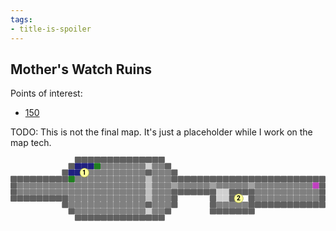 ```yaml
---
tags:
- title-is-spoiler
---
```


## Mother's Watch Ruins

Points of interest:

* [150](150-the-blinking-light.md)

TODO: This is not the final map.
It's just a placeholder while I work on the map tech.

<!-- +template map story/iaso/510-mothers-watch-ruins svg -->

<!-- map data e3bae0be0a14cb83ae82498569be9a916cdfb6de7d1f9036fa51b65a7dc2c62e
Map
  Title: Mother's Watch Ruins, Level I
  Theme: Old Ones Indoor Delve
  Scale: 5ft per point
                                                   Environment:
          +------------+                           . office floor
         /:::w.......^..\                          D office door
        |::1.........+...|                         + office wall
+-------+w...........]...+-----+-----+----------+  - office wall
|....................]...D.....D.....D.........c|  / office wall
|....................]...+-----+^^+--+..........|  \ office wall
+-------+............]...|     |^^|22|..........|  | office wall
        |............+...|     |.....+----------+  ] railing
         \...........^../      +-----+             ^ stairs
          +------------+                           c crate
                                                   : rocks
                                                   w puddle
Points of Interest:
1. Entrance  (tile: office floor)
2. Stairs to Level II  (tile: stairs; link: Mother's Watch Ruins, Level II)
-->

<svg viewBox="0 0 49 10" xmlns="http://www.w3.org/2000/svg" xmlns:xlink="http://www.w3.org/1999/xlink">
	<style>
		.poi {
			font-family: Roboto, "Open Sans", "Helvetica Neue", Helvetica, Arial, sans-serif;
			font-weight: bold;
		}
	</style>
	<defs>
		<rect fill="#808080ff" height="1" id="Old-Ones-Indoor-Delve-office-floor" rx="0.1" ry="0.1" stroke="none" title="office floor" width="1"><title>office floor</title></rect>
		<rect fill="#a0a0a0ff" height="1" id="Old-Ones-Indoor-Delve-office-door" rx="0.1" ry="0.1" stroke="none" title="office door" width="1"><title>office door</title></rect>
		<rect fill="#606060ff" height="1" id="Old-Ones-Indoor-Delve-office-wall" rx="0.1" ry="0.1" stroke="none" title="office wall" width="1"><title>office wall</title></rect>
		<rect fill="#c0c0c0ff" height="1" id="Old-Ones-Indoor-Delve-railing" rx="0.1" ry="0.1" stroke="none" title="railing" width="1"><title>railing</title></rect>
		<rect fill="#d0d0d0ff" height="1" id="Old-Ones-Indoor-Delve-stairs" rx="0.1" ry="0.1" stroke="none" title="stairs" width="1"><title>stairs</title></rect>
		<rect fill="#c040c0ff" height="1" id="Old-Ones-Indoor-Delve-crate" rx="0.1" ry="0.1" stroke="none" title="crate" width="1"><title>crate</title></rect>
		<rect fill="#202080ff" height="1" id="Old-Ones-Indoor-Delve-rocks" rx="0.1" ry="0.1" stroke="none" title="rocks" width="1"><title>rocks</title></rect>
		<rect fill="#208020ff" height="1" id="Old-Ones-Indoor-Delve-puddle" rx="0.1" ry="0.1" stroke="none" title="puddle" width="1"><title>puddle</title></rect>
		<rect fill="transparent" height="1" id="Old-Ones-Indoor-Delve---background" width="1"></rect>
		<circle fill="#ffff99" id="Old-Ones-Indoor-Delve---poi" r="0.7" stroke="#999933" stroke-width="0.07"></circle>
	</defs>
	<g title="Tiles">
		<use data-symbol="+" x="10" xlink:href="#Old-Ones-Indoor-Delve-office-wall" y="0"></use>
		<use data-symbol="-" x="11" xlink:href="#Old-Ones-Indoor-Delve-office-wall" y="0"></use>
		<use data-symbol="-" x="12" xlink:href="#Old-Ones-Indoor-Delve-office-wall" y="0"></use>
		<use data-symbol="-" x="13" xlink:href="#Old-Ones-Indoor-Delve-office-wall" y="0"></use>
		<use data-symbol="-" x="14" xlink:href="#Old-Ones-Indoor-Delve-office-wall" y="0"></use>
		<use data-symbol="-" x="15" xlink:href="#Old-Ones-Indoor-Delve-office-wall" y="0"></use>
		<use data-symbol="-" x="16" xlink:href="#Old-Ones-Indoor-Delve-office-wall" y="0"></use>
		<use data-symbol="-" x="17" xlink:href="#Old-Ones-Indoor-Delve-office-wall" y="0"></use>
		<use data-symbol="-" x="18" xlink:href="#Old-Ones-Indoor-Delve-office-wall" y="0"></use>
		<use data-symbol="-" x="19" xlink:href="#Old-Ones-Indoor-Delve-office-wall" y="0"></use>
		<use data-symbol="-" x="20" xlink:href="#Old-Ones-Indoor-Delve-office-wall" y="0"></use>
		<use data-symbol="-" x="21" xlink:href="#Old-Ones-Indoor-Delve-office-wall" y="0"></use>
		<use data-symbol="-" x="22" xlink:href="#Old-Ones-Indoor-Delve-office-wall" y="0"></use>
		<use data-symbol="+" x="23" xlink:href="#Old-Ones-Indoor-Delve-office-wall" y="0"></use>
		<use data-symbol="/" x="9" xlink:href="#Old-Ones-Indoor-Delve-office-wall" y="1"></use>
		<use data-symbol=":" x="10" xlink:href="#Old-Ones-Indoor-Delve-rocks" y="1"></use>
		<use data-symbol=":" x="11" xlink:href="#Old-Ones-Indoor-Delve-rocks" y="1"></use>
		<use data-symbol=":" x="12" xlink:href="#Old-Ones-Indoor-Delve-rocks" y="1"></use>
		<use data-symbol="w" x="13" xlink:href="#Old-Ones-Indoor-Delve-puddle" y="1"></use>
		<use data-symbol="." x="14" xlink:href="#Old-Ones-Indoor-Delve-office-floor" y="1"></use>
		<use data-symbol="." x="15" xlink:href="#Old-Ones-Indoor-Delve-office-floor" y="1"></use>
		<use data-symbol="." x="16" xlink:href="#Old-Ones-Indoor-Delve-office-floor" y="1"></use>
		<use data-symbol="." x="17" xlink:href="#Old-Ones-Indoor-Delve-office-floor" y="1"></use>
		<use data-symbol="." x="18" xlink:href="#Old-Ones-Indoor-Delve-office-floor" y="1"></use>
		<use data-symbol="." x="19" xlink:href="#Old-Ones-Indoor-Delve-office-floor" y="1"></use>
		<use data-symbol="." x="20" xlink:href="#Old-Ones-Indoor-Delve-office-floor" y="1"></use>
		<use data-symbol="^" x="21" xlink:href="#Old-Ones-Indoor-Delve-stairs" y="1"></use>
		<use data-symbol="." x="22" xlink:href="#Old-Ones-Indoor-Delve-office-floor" y="1"></use>
		<use data-symbol="." x="23" xlink:href="#Old-Ones-Indoor-Delve-office-floor" y="1"></use>
		<use data-symbol="\" x="24" xlink:href="#Old-Ones-Indoor-Delve-office-wall" y="1"></use>
		<use data-symbol="|" x="8" xlink:href="#Old-Ones-Indoor-Delve-office-wall" y="2"></use>
		<use data-symbol=":" x="9" xlink:href="#Old-Ones-Indoor-Delve-rocks" y="2"></use>
		<use data-symbol=":" x="10" xlink:href="#Old-Ones-Indoor-Delve-rocks" y="2"></use>
		<use data-symbol="." x="12" xlink:href="#Old-Ones-Indoor-Delve-office-floor" y="2"></use>
		<use data-symbol="." x="13" xlink:href="#Old-Ones-Indoor-Delve-office-floor" y="2"></use>
		<use data-symbol="." x="14" xlink:href="#Old-Ones-Indoor-Delve-office-floor" y="2"></use>
		<use data-symbol="." x="15" xlink:href="#Old-Ones-Indoor-Delve-office-floor" y="2"></use>
		<use data-symbol="." x="16" xlink:href="#Old-Ones-Indoor-Delve-office-floor" y="2"></use>
		<use data-symbol="." x="17" xlink:href="#Old-Ones-Indoor-Delve-office-floor" y="2"></use>
		<use data-symbol="." x="18" xlink:href="#Old-Ones-Indoor-Delve-office-floor" y="2"></use>
		<use data-symbol="." x="19" xlink:href="#Old-Ones-Indoor-Delve-office-floor" y="2"></use>
		<use data-symbol="." x="20" xlink:href="#Old-Ones-Indoor-Delve-office-floor" y="2"></use>
		<use data-symbol="+" x="21" xlink:href="#Old-Ones-Indoor-Delve-office-wall" y="2"></use>
		<use data-symbol="." x="22" xlink:href="#Old-Ones-Indoor-Delve-office-floor" y="2"></use>
		<use data-symbol="." x="23" xlink:href="#Old-Ones-Indoor-Delve-office-floor" y="2"></use>
		<use data-symbol="." x="24" xlink:href="#Old-Ones-Indoor-Delve-office-floor" y="2"></use>
		<use data-symbol="|" x="25" xlink:href="#Old-Ones-Indoor-Delve-office-wall" y="2"></use>
		<use data-symbol="+" x="0" xlink:href="#Old-Ones-Indoor-Delve-office-wall" y="3"></use>
		<use data-symbol="-" x="1" xlink:href="#Old-Ones-Indoor-Delve-office-wall" y="3"></use>
		<use data-symbol="-" x="2" xlink:href="#Old-Ones-Indoor-Delve-office-wall" y="3"></use>
		<use data-symbol="-" x="3" xlink:href="#Old-Ones-Indoor-Delve-office-wall" y="3"></use>
		<use data-symbol="-" x="4" xlink:href="#Old-Ones-Indoor-Delve-office-wall" y="3"></use>
		<use data-symbol="-" x="5" xlink:href="#Old-Ones-Indoor-Delve-office-wall" y="3"></use>
		<use data-symbol="-" x="6" xlink:href="#Old-Ones-Indoor-Delve-office-wall" y="3"></use>
		<use data-symbol="-" x="7" xlink:href="#Old-Ones-Indoor-Delve-office-wall" y="3"></use>
		<use data-symbol="+" x="8" xlink:href="#Old-Ones-Indoor-Delve-office-wall" y="3"></use>
		<use data-symbol="w" x="9" xlink:href="#Old-Ones-Indoor-Delve-puddle" y="3"></use>
		<use data-symbol="." x="10" xlink:href="#Old-Ones-Indoor-Delve-office-floor" y="3"></use>
		<use data-symbol="." x="11" xlink:href="#Old-Ones-Indoor-Delve-office-floor" y="3"></use>
		<use data-symbol="." x="12" xlink:href="#Old-Ones-Indoor-Delve-office-floor" y="3"></use>
		<use data-symbol="." x="13" xlink:href="#Old-Ones-Indoor-Delve-office-floor" y="3"></use>
		<use data-symbol="." x="14" xlink:href="#Old-Ones-Indoor-Delve-office-floor" y="3"></use>
		<use data-symbol="." x="15" xlink:href="#Old-Ones-Indoor-Delve-office-floor" y="3"></use>
		<use data-symbol="." x="16" xlink:href="#Old-Ones-Indoor-Delve-office-floor" y="3"></use>
		<use data-symbol="." x="17" xlink:href="#Old-Ones-Indoor-Delve-office-floor" y="3"></use>
		<use data-symbol="." x="18" xlink:href="#Old-Ones-Indoor-Delve-office-floor" y="3"></use>
		<use data-symbol="." x="19" xlink:href="#Old-Ones-Indoor-Delve-office-floor" y="3"></use>
		<use data-symbol="." x="20" xlink:href="#Old-Ones-Indoor-Delve-office-floor" y="3"></use>
		<use data-symbol="]" x="21" xlink:href="#Old-Ones-Indoor-Delve-railing" y="3"></use>
		<use data-symbol="." x="22" xlink:href="#Old-Ones-Indoor-Delve-office-floor" y="3"></use>
		<use data-symbol="." x="23" xlink:href="#Old-Ones-Indoor-Delve-office-floor" y="3"></use>
		<use data-symbol="." x="24" xlink:href="#Old-Ones-Indoor-Delve-office-floor" y="3"></use>
		<use data-symbol="+" x="25" xlink:href="#Old-Ones-Indoor-Delve-office-wall" y="3"></use>
		<use data-symbol="-" x="26" xlink:href="#Old-Ones-Indoor-Delve-office-wall" y="3"></use>
		<use data-symbol="-" x="27" xlink:href="#Old-Ones-Indoor-Delve-office-wall" y="3"></use>
		<use data-symbol="-" x="28" xlink:href="#Old-Ones-Indoor-Delve-office-wall" y="3"></use>
		<use data-symbol="-" x="29" xlink:href="#Old-Ones-Indoor-Delve-office-wall" y="3"></use>
		<use data-symbol="-" x="30" xlink:href="#Old-Ones-Indoor-Delve-office-wall" y="3"></use>
		<use data-symbol="+" x="31" xlink:href="#Old-Ones-Indoor-Delve-office-wall" y="3"></use>
		<use data-symbol="-" x="32" xlink:href="#Old-Ones-Indoor-Delve-office-wall" y="3"></use>
		<use data-symbol="-" x="33" xlink:href="#Old-Ones-Indoor-Delve-office-wall" y="3"></use>
		<use data-symbol="-" x="34" xlink:href="#Old-Ones-Indoor-Delve-office-wall" y="3"></use>
		<use data-symbol="-" x="35" xlink:href="#Old-Ones-Indoor-Delve-office-wall" y="3"></use>
		<use data-symbol="-" x="36" xlink:href="#Old-Ones-Indoor-Delve-office-wall" y="3"></use>
		<use data-symbol="+" x="37" xlink:href="#Old-Ones-Indoor-Delve-office-wall" y="3"></use>
		<use data-symbol="-" x="38" xlink:href="#Old-Ones-Indoor-Delve-office-wall" y="3"></use>
		<use data-symbol="-" x="39" xlink:href="#Old-Ones-Indoor-Delve-office-wall" y="3"></use>
		<use data-symbol="-" x="40" xlink:href="#Old-Ones-Indoor-Delve-office-wall" y="3"></use>
		<use data-symbol="-" x="41" xlink:href="#Old-Ones-Indoor-Delve-office-wall" y="3"></use>
		<use data-symbol="-" x="42" xlink:href="#Old-Ones-Indoor-Delve-office-wall" y="3"></use>
		<use data-symbol="-" x="43" xlink:href="#Old-Ones-Indoor-Delve-office-wall" y="3"></use>
		<use data-symbol="-" x="44" xlink:href="#Old-Ones-Indoor-Delve-office-wall" y="3"></use>
		<use data-symbol="-" x="45" xlink:href="#Old-Ones-Indoor-Delve-office-wall" y="3"></use>
		<use data-symbol="-" x="46" xlink:href="#Old-Ones-Indoor-Delve-office-wall" y="3"></use>
		<use data-symbol="-" x="47" xlink:href="#Old-Ones-Indoor-Delve-office-wall" y="3"></use>
		<use data-symbol="+" x="48" xlink:href="#Old-Ones-Indoor-Delve-office-wall" y="3"></use>
		<use data-symbol="|" x="0" xlink:href="#Old-Ones-Indoor-Delve-office-wall" y="4"></use>
		<use data-symbol="." x="1" xlink:href="#Old-Ones-Indoor-Delve-office-floor" y="4"></use>
		<use data-symbol="." x="2" xlink:href="#Old-Ones-Indoor-Delve-office-floor" y="4"></use>
		<use data-symbol="." x="3" xlink:href="#Old-Ones-Indoor-Delve-office-floor" y="4"></use>
		<use data-symbol="." x="4" xlink:href="#Old-Ones-Indoor-Delve-office-floor" y="4"></use>
		<use data-symbol="." x="5" xlink:href="#Old-Ones-Indoor-Delve-office-floor" y="4"></use>
		<use data-symbol="." x="6" xlink:href="#Old-Ones-Indoor-Delve-office-floor" y="4"></use>
		<use data-symbol="." x="7" xlink:href="#Old-Ones-Indoor-Delve-office-floor" y="4"></use>
		<use data-symbol="." x="8" xlink:href="#Old-Ones-Indoor-Delve-office-floor" y="4"></use>
		<use data-symbol="." x="9" xlink:href="#Old-Ones-Indoor-Delve-office-floor" y="4"></use>
		<use data-symbol="." x="10" xlink:href="#Old-Ones-Indoor-Delve-office-floor" y="4"></use>
		<use data-symbol="." x="11" xlink:href="#Old-Ones-Indoor-Delve-office-floor" y="4"></use>
		<use data-symbol="." x="12" xlink:href="#Old-Ones-Indoor-Delve-office-floor" y="4"></use>
		<use data-symbol="." x="13" xlink:href="#Old-Ones-Indoor-Delve-office-floor" y="4"></use>
		<use data-symbol="." x="14" xlink:href="#Old-Ones-Indoor-Delve-office-floor" y="4"></use>
		<use data-symbol="." x="15" xlink:href="#Old-Ones-Indoor-Delve-office-floor" y="4"></use>
		<use data-symbol="." x="16" xlink:href="#Old-Ones-Indoor-Delve-office-floor" y="4"></use>
		<use data-symbol="." x="17" xlink:href="#Old-Ones-Indoor-Delve-office-floor" y="4"></use>
		<use data-symbol="." x="18" xlink:href="#Old-Ones-Indoor-Delve-office-floor" y="4"></use>
		<use data-symbol="." x="19" xlink:href="#Old-Ones-Indoor-Delve-office-floor" y="4"></use>
		<use data-symbol="." x="20" xlink:href="#Old-Ones-Indoor-Delve-office-floor" y="4"></use>
		<use data-symbol="]" x="21" xlink:href="#Old-Ones-Indoor-Delve-railing" y="4"></use>
		<use data-symbol="." x="22" xlink:href="#Old-Ones-Indoor-Delve-office-floor" y="4"></use>
		<use data-symbol="." x="23" xlink:href="#Old-Ones-Indoor-Delve-office-floor" y="4"></use>
		<use data-symbol="." x="24" xlink:href="#Old-Ones-Indoor-Delve-office-floor" y="4"></use>
		<use data-symbol="D" x="25" xlink:href="#Old-Ones-Indoor-Delve-office-door" y="4"></use>
		<use data-symbol="." x="26" xlink:href="#Old-Ones-Indoor-Delve-office-floor" y="4"></use>
		<use data-symbol="." x="27" xlink:href="#Old-Ones-Indoor-Delve-office-floor" y="4"></use>
		<use data-symbol="." x="28" xlink:href="#Old-Ones-Indoor-Delve-office-floor" y="4"></use>
		<use data-symbol="." x="29" xlink:href="#Old-Ones-Indoor-Delve-office-floor" y="4"></use>
		<use data-symbol="." x="30" xlink:href="#Old-Ones-Indoor-Delve-office-floor" y="4"></use>
		<use data-symbol="D" x="31" xlink:href="#Old-Ones-Indoor-Delve-office-door" y="4"></use>
		<use data-symbol="." x="32" xlink:href="#Old-Ones-Indoor-Delve-office-floor" y="4"></use>
		<use data-symbol="." x="33" xlink:href="#Old-Ones-Indoor-Delve-office-floor" y="4"></use>
		<use data-symbol="." x="34" xlink:href="#Old-Ones-Indoor-Delve-office-floor" y="4"></use>
		<use data-symbol="." x="35" xlink:href="#Old-Ones-Indoor-Delve-office-floor" y="4"></use>
		<use data-symbol="." x="36" xlink:href="#Old-Ones-Indoor-Delve-office-floor" y="4"></use>
		<use data-symbol="D" x="37" xlink:href="#Old-Ones-Indoor-Delve-office-door" y="4"></use>
		<use data-symbol="." x="38" xlink:href="#Old-Ones-Indoor-Delve-office-floor" y="4"></use>
		<use data-symbol="." x="39" xlink:href="#Old-Ones-Indoor-Delve-office-floor" y="4"></use>
		<use data-symbol="." x="40" xlink:href="#Old-Ones-Indoor-Delve-office-floor" y="4"></use>
		<use data-symbol="." x="41" xlink:href="#Old-Ones-Indoor-Delve-office-floor" y="4"></use>
		<use data-symbol="." x="42" xlink:href="#Old-Ones-Indoor-Delve-office-floor" y="4"></use>
		<use data-symbol="." x="43" xlink:href="#Old-Ones-Indoor-Delve-office-floor" y="4"></use>
		<use data-symbol="." x="44" xlink:href="#Old-Ones-Indoor-Delve-office-floor" y="4"></use>
		<use data-symbol="." x="45" xlink:href="#Old-Ones-Indoor-Delve-office-floor" y="4"></use>
		<use data-symbol="." x="46" xlink:href="#Old-Ones-Indoor-Delve-office-floor" y="4"></use>
		<use data-symbol="c" x="47" xlink:href="#Old-Ones-Indoor-Delve-crate" y="4"></use>
		<use data-symbol="|" x="48" xlink:href="#Old-Ones-Indoor-Delve-office-wall" y="4"></use>
		<use data-symbol="|" x="0" xlink:href="#Old-Ones-Indoor-Delve-office-wall" y="5"></use>
		<use data-symbol="." x="1" xlink:href="#Old-Ones-Indoor-Delve-office-floor" y="5"></use>
		<use data-symbol="." x="2" xlink:href="#Old-Ones-Indoor-Delve-office-floor" y="5"></use>
		<use data-symbol="." x="3" xlink:href="#Old-Ones-Indoor-Delve-office-floor" y="5"></use>
		<use data-symbol="." x="4" xlink:href="#Old-Ones-Indoor-Delve-office-floor" y="5"></use>
		<use data-symbol="." x="5" xlink:href="#Old-Ones-Indoor-Delve-office-floor" y="5"></use>
		<use data-symbol="." x="6" xlink:href="#Old-Ones-Indoor-Delve-office-floor" y="5"></use>
		<use data-symbol="." x="7" xlink:href="#Old-Ones-Indoor-Delve-office-floor" y="5"></use>
		<use data-symbol="." x="8" xlink:href="#Old-Ones-Indoor-Delve-office-floor" y="5"></use>
		<use data-symbol="." x="9" xlink:href="#Old-Ones-Indoor-Delve-office-floor" y="5"></use>
		<use data-symbol="." x="10" xlink:href="#Old-Ones-Indoor-Delve-office-floor" y="5"></use>
		<use data-symbol="." x="11" xlink:href="#Old-Ones-Indoor-Delve-office-floor" y="5"></use>
		<use data-symbol="." x="12" xlink:href="#Old-Ones-Indoor-Delve-office-floor" y="5"></use>
		<use data-symbol="." x="13" xlink:href="#Old-Ones-Indoor-Delve-office-floor" y="5"></use>
		<use data-symbol="." x="14" xlink:href="#Old-Ones-Indoor-Delve-office-floor" y="5"></use>
		<use data-symbol="." x="15" xlink:href="#Old-Ones-Indoor-Delve-office-floor" y="5"></use>
		<use data-symbol="." x="16" xlink:href="#Old-Ones-Indoor-Delve-office-floor" y="5"></use>
		<use data-symbol="." x="17" xlink:href="#Old-Ones-Indoor-Delve-office-floor" y="5"></use>
		<use data-symbol="." x="18" xlink:href="#Old-Ones-Indoor-Delve-office-floor" y="5"></use>
		<use data-symbol="." x="19" xlink:href="#Old-Ones-Indoor-Delve-office-floor" y="5"></use>
		<use data-symbol="." x="20" xlink:href="#Old-Ones-Indoor-Delve-office-floor" y="5"></use>
		<use data-symbol="]" x="21" xlink:href="#Old-Ones-Indoor-Delve-railing" y="5"></use>
		<use data-symbol="." x="22" xlink:href="#Old-Ones-Indoor-Delve-office-floor" y="5"></use>
		<use data-symbol="." x="23" xlink:href="#Old-Ones-Indoor-Delve-office-floor" y="5"></use>
		<use data-symbol="." x="24" xlink:href="#Old-Ones-Indoor-Delve-office-floor" y="5"></use>
		<use data-symbol="+" x="25" xlink:href="#Old-Ones-Indoor-Delve-office-wall" y="5"></use>
		<use data-symbol="-" x="26" xlink:href="#Old-Ones-Indoor-Delve-office-wall" y="5"></use>
		<use data-symbol="-" x="27" xlink:href="#Old-Ones-Indoor-Delve-office-wall" y="5"></use>
		<use data-symbol="-" x="28" xlink:href="#Old-Ones-Indoor-Delve-office-wall" y="5"></use>
		<use data-symbol="-" x="29" xlink:href="#Old-Ones-Indoor-Delve-office-wall" y="5"></use>
		<use data-symbol="-" x="30" xlink:href="#Old-Ones-Indoor-Delve-office-wall" y="5"></use>
		<use data-symbol="+" x="31" xlink:href="#Old-Ones-Indoor-Delve-office-wall" y="5"></use>
		<use data-symbol="^" x="32" xlink:href="#Old-Ones-Indoor-Delve-stairs" y="5"></use>
		<use data-symbol="^" x="33" xlink:href="#Old-Ones-Indoor-Delve-stairs" y="5"></use>
		<use data-symbol="+" x="34" xlink:href="#Old-Ones-Indoor-Delve-office-wall" y="5"></use>
		<use data-symbol="-" x="35" xlink:href="#Old-Ones-Indoor-Delve-office-wall" y="5"></use>
		<use data-symbol="-" x="36" xlink:href="#Old-Ones-Indoor-Delve-office-wall" y="5"></use>
		<use data-symbol="+" x="37" xlink:href="#Old-Ones-Indoor-Delve-office-wall" y="5"></use>
		<use data-symbol="." x="38" xlink:href="#Old-Ones-Indoor-Delve-office-floor" y="5"></use>
		<use data-symbol="." x="39" xlink:href="#Old-Ones-Indoor-Delve-office-floor" y="5"></use>
		<use data-symbol="." x="40" xlink:href="#Old-Ones-Indoor-Delve-office-floor" y="5"></use>
		<use data-symbol="." x="41" xlink:href="#Old-Ones-Indoor-Delve-office-floor" y="5"></use>
		<use data-symbol="." x="42" xlink:href="#Old-Ones-Indoor-Delve-office-floor" y="5"></use>
		<use data-symbol="." x="43" xlink:href="#Old-Ones-Indoor-Delve-office-floor" y="5"></use>
		<use data-symbol="." x="44" xlink:href="#Old-Ones-Indoor-Delve-office-floor" y="5"></use>
		<use data-symbol="." x="45" xlink:href="#Old-Ones-Indoor-Delve-office-floor" y="5"></use>
		<use data-symbol="." x="46" xlink:href="#Old-Ones-Indoor-Delve-office-floor" y="5"></use>
		<use data-symbol="." x="47" xlink:href="#Old-Ones-Indoor-Delve-office-floor" y="5"></use>
		<use data-symbol="|" x="48" xlink:href="#Old-Ones-Indoor-Delve-office-wall" y="5"></use>
		<use data-symbol="+" x="0" xlink:href="#Old-Ones-Indoor-Delve-office-wall" y="6"></use>
		<use data-symbol="-" x="1" xlink:href="#Old-Ones-Indoor-Delve-office-wall" y="6"></use>
		<use data-symbol="-" x="2" xlink:href="#Old-Ones-Indoor-Delve-office-wall" y="6"></use>
		<use data-symbol="-" x="3" xlink:href="#Old-Ones-Indoor-Delve-office-wall" y="6"></use>
		<use data-symbol="-" x="4" xlink:href="#Old-Ones-Indoor-Delve-office-wall" y="6"></use>
		<use data-symbol="-" x="5" xlink:href="#Old-Ones-Indoor-Delve-office-wall" y="6"></use>
		<use data-symbol="-" x="6" xlink:href="#Old-Ones-Indoor-Delve-office-wall" y="6"></use>
		<use data-symbol="-" x="7" xlink:href="#Old-Ones-Indoor-Delve-office-wall" y="6"></use>
		<use data-symbol="+" x="8" xlink:href="#Old-Ones-Indoor-Delve-office-wall" y="6"></use>
		<use data-symbol="." x="9" xlink:href="#Old-Ones-Indoor-Delve-office-floor" y="6"></use>
		<use data-symbol="." x="10" xlink:href="#Old-Ones-Indoor-Delve-office-floor" y="6"></use>
		<use data-symbol="." x="11" xlink:href="#Old-Ones-Indoor-Delve-office-floor" y="6"></use>
		<use data-symbol="." x="12" xlink:href="#Old-Ones-Indoor-Delve-office-floor" y="6"></use>
		<use data-symbol="." x="13" xlink:href="#Old-Ones-Indoor-Delve-office-floor" y="6"></use>
		<use data-symbol="." x="14" xlink:href="#Old-Ones-Indoor-Delve-office-floor" y="6"></use>
		<use data-symbol="." x="15" xlink:href="#Old-Ones-Indoor-Delve-office-floor" y="6"></use>
		<use data-symbol="." x="16" xlink:href="#Old-Ones-Indoor-Delve-office-floor" y="6"></use>
		<use data-symbol="." x="17" xlink:href="#Old-Ones-Indoor-Delve-office-floor" y="6"></use>
		<use data-symbol="." x="18" xlink:href="#Old-Ones-Indoor-Delve-office-floor" y="6"></use>
		<use data-symbol="." x="19" xlink:href="#Old-Ones-Indoor-Delve-office-floor" y="6"></use>
		<use data-symbol="." x="20" xlink:href="#Old-Ones-Indoor-Delve-office-floor" y="6"></use>
		<use data-symbol="]" x="21" xlink:href="#Old-Ones-Indoor-Delve-railing" y="6"></use>
		<use data-symbol="." x="22" xlink:href="#Old-Ones-Indoor-Delve-office-floor" y="6"></use>
		<use data-symbol="." x="23" xlink:href="#Old-Ones-Indoor-Delve-office-floor" y="6"></use>
		<use data-symbol="." x="24" xlink:href="#Old-Ones-Indoor-Delve-office-floor" y="6"></use>
		<use data-symbol="|" x="25" xlink:href="#Old-Ones-Indoor-Delve-office-wall" y="6"></use>
		<use data-symbol="|" x="31" xlink:href="#Old-Ones-Indoor-Delve-office-wall" y="6"></use>
		<use data-symbol="^" x="32" xlink:href="#Old-Ones-Indoor-Delve-stairs" y="6"></use>
		<use data-symbol="^" x="33" xlink:href="#Old-Ones-Indoor-Delve-stairs" y="6"></use>
		<use data-symbol="|" x="34" xlink:href="#Old-Ones-Indoor-Delve-office-wall" y="6"></use>
		<use data-symbol="|" x="37" xlink:href="#Old-Ones-Indoor-Delve-office-wall" y="6"></use>
		<use data-symbol="." x="38" xlink:href="#Old-Ones-Indoor-Delve-office-floor" y="6"></use>
		<use data-symbol="." x="39" xlink:href="#Old-Ones-Indoor-Delve-office-floor" y="6"></use>
		<use data-symbol="." x="40" xlink:href="#Old-Ones-Indoor-Delve-office-floor" y="6"></use>
		<use data-symbol="." x="41" xlink:href="#Old-Ones-Indoor-Delve-office-floor" y="6"></use>
		<use data-symbol="." x="42" xlink:href="#Old-Ones-Indoor-Delve-office-floor" y="6"></use>
		<use data-symbol="." x="43" xlink:href="#Old-Ones-Indoor-Delve-office-floor" y="6"></use>
		<use data-symbol="." x="44" xlink:href="#Old-Ones-Indoor-Delve-office-floor" y="6"></use>
		<use data-symbol="." x="45" xlink:href="#Old-Ones-Indoor-Delve-office-floor" y="6"></use>
		<use data-symbol="." x="46" xlink:href="#Old-Ones-Indoor-Delve-office-floor" y="6"></use>
		<use data-symbol="." x="47" xlink:href="#Old-Ones-Indoor-Delve-office-floor" y="6"></use>
		<use data-symbol="|" x="48" xlink:href="#Old-Ones-Indoor-Delve-office-wall" y="6"></use>
		<use data-symbol="|" x="8" xlink:href="#Old-Ones-Indoor-Delve-office-wall" y="7"></use>
		<use data-symbol="." x="9" xlink:href="#Old-Ones-Indoor-Delve-office-floor" y="7"></use>
		<use data-symbol="." x="10" xlink:href="#Old-Ones-Indoor-Delve-office-floor" y="7"></use>
		<use data-symbol="." x="11" xlink:href="#Old-Ones-Indoor-Delve-office-floor" y="7"></use>
		<use data-symbol="." x="12" xlink:href="#Old-Ones-Indoor-Delve-office-floor" y="7"></use>
		<use data-symbol="." x="13" xlink:href="#Old-Ones-Indoor-Delve-office-floor" y="7"></use>
		<use data-symbol="." x="14" xlink:href="#Old-Ones-Indoor-Delve-office-floor" y="7"></use>
		<use data-symbol="." x="15" xlink:href="#Old-Ones-Indoor-Delve-office-floor" y="7"></use>
		<use data-symbol="." x="16" xlink:href="#Old-Ones-Indoor-Delve-office-floor" y="7"></use>
		<use data-symbol="." x="17" xlink:href="#Old-Ones-Indoor-Delve-office-floor" y="7"></use>
		<use data-symbol="." x="18" xlink:href="#Old-Ones-Indoor-Delve-office-floor" y="7"></use>
		<use data-symbol="." x="19" xlink:href="#Old-Ones-Indoor-Delve-office-floor" y="7"></use>
		<use data-symbol="." x="20" xlink:href="#Old-Ones-Indoor-Delve-office-floor" y="7"></use>
		<use data-symbol="+" x="21" xlink:href="#Old-Ones-Indoor-Delve-office-wall" y="7"></use>
		<use data-symbol="." x="22" xlink:href="#Old-Ones-Indoor-Delve-office-floor" y="7"></use>
		<use data-symbol="." x="23" xlink:href="#Old-Ones-Indoor-Delve-office-floor" y="7"></use>
		<use data-symbol="." x="24" xlink:href="#Old-Ones-Indoor-Delve-office-floor" y="7"></use>
		<use data-symbol="|" x="25" xlink:href="#Old-Ones-Indoor-Delve-office-wall" y="7"></use>
		<use data-symbol="|" x="31" xlink:href="#Old-Ones-Indoor-Delve-office-wall" y="7"></use>
		<use data-symbol="." x="32" xlink:href="#Old-Ones-Indoor-Delve-office-floor" y="7"></use>
		<use data-symbol="." x="33" xlink:href="#Old-Ones-Indoor-Delve-office-floor" y="7"></use>
		<use data-symbol="." x="34" xlink:href="#Old-Ones-Indoor-Delve-office-floor" y="7"></use>
		<use data-symbol="." x="35" xlink:href="#Old-Ones-Indoor-Delve-office-floor" y="7"></use>
		<use data-symbol="." x="36" xlink:href="#Old-Ones-Indoor-Delve-office-floor" y="7"></use>
		<use data-symbol="+" x="37" xlink:href="#Old-Ones-Indoor-Delve-office-wall" y="7"></use>
		<use data-symbol="-" x="38" xlink:href="#Old-Ones-Indoor-Delve-office-wall" y="7"></use>
		<use data-symbol="-" x="39" xlink:href="#Old-Ones-Indoor-Delve-office-wall" y="7"></use>
		<use data-symbol="-" x="40" xlink:href="#Old-Ones-Indoor-Delve-office-wall" y="7"></use>
		<use data-symbol="-" x="41" xlink:href="#Old-Ones-Indoor-Delve-office-wall" y="7"></use>
		<use data-symbol="-" x="42" xlink:href="#Old-Ones-Indoor-Delve-office-wall" y="7"></use>
		<use data-symbol="-" x="43" xlink:href="#Old-Ones-Indoor-Delve-office-wall" y="7"></use>
		<use data-symbol="-" x="44" xlink:href="#Old-Ones-Indoor-Delve-office-wall" y="7"></use>
		<use data-symbol="-" x="45" xlink:href="#Old-Ones-Indoor-Delve-office-wall" y="7"></use>
		<use data-symbol="-" x="46" xlink:href="#Old-Ones-Indoor-Delve-office-wall" y="7"></use>
		<use data-symbol="-" x="47" xlink:href="#Old-Ones-Indoor-Delve-office-wall" y="7"></use>
		<use data-symbol="+" x="48" xlink:href="#Old-Ones-Indoor-Delve-office-wall" y="7"></use>
		<use data-symbol="\" x="9" xlink:href="#Old-Ones-Indoor-Delve-office-wall" y="8"></use>
		<use data-symbol="." x="10" xlink:href="#Old-Ones-Indoor-Delve-office-floor" y="8"></use>
		<use data-symbol="." x="11" xlink:href="#Old-Ones-Indoor-Delve-office-floor" y="8"></use>
		<use data-symbol="." x="12" xlink:href="#Old-Ones-Indoor-Delve-office-floor" y="8"></use>
		<use data-symbol="." x="13" xlink:href="#Old-Ones-Indoor-Delve-office-floor" y="8"></use>
		<use data-symbol="." x="14" xlink:href="#Old-Ones-Indoor-Delve-office-floor" y="8"></use>
		<use data-symbol="." x="15" xlink:href="#Old-Ones-Indoor-Delve-office-floor" y="8"></use>
		<use data-symbol="." x="16" xlink:href="#Old-Ones-Indoor-Delve-office-floor" y="8"></use>
		<use data-symbol="." x="17" xlink:href="#Old-Ones-Indoor-Delve-office-floor" y="8"></use>
		<use data-symbol="." x="18" xlink:href="#Old-Ones-Indoor-Delve-office-floor" y="8"></use>
		<use data-symbol="." x="19" xlink:href="#Old-Ones-Indoor-Delve-office-floor" y="8"></use>
		<use data-symbol="." x="20" xlink:href="#Old-Ones-Indoor-Delve-office-floor" y="8"></use>
		<use data-symbol="^" x="21" xlink:href="#Old-Ones-Indoor-Delve-stairs" y="8"></use>
		<use data-symbol="." x="22" xlink:href="#Old-Ones-Indoor-Delve-office-floor" y="8"></use>
		<use data-symbol="." x="23" xlink:href="#Old-Ones-Indoor-Delve-office-floor" y="8"></use>
		<use data-symbol="/" x="24" xlink:href="#Old-Ones-Indoor-Delve-office-wall" y="8"></use>
		<use data-symbol="+" x="31" xlink:href="#Old-Ones-Indoor-Delve-office-wall" y="8"></use>
		<use data-symbol="-" x="32" xlink:href="#Old-Ones-Indoor-Delve-office-wall" y="8"></use>
		<use data-symbol="-" x="33" xlink:href="#Old-Ones-Indoor-Delve-office-wall" y="8"></use>
		<use data-symbol="-" x="34" xlink:href="#Old-Ones-Indoor-Delve-office-wall" y="8"></use>
		<use data-symbol="-" x="35" xlink:href="#Old-Ones-Indoor-Delve-office-wall" y="8"></use>
		<use data-symbol="-" x="36" xlink:href="#Old-Ones-Indoor-Delve-office-wall" y="8"></use>
		<use data-symbol="+" x="37" xlink:href="#Old-Ones-Indoor-Delve-office-wall" y="8"></use>
		<use data-symbol="+" x="10" xlink:href="#Old-Ones-Indoor-Delve-office-wall" y="9"></use>
		<use data-symbol="-" x="11" xlink:href="#Old-Ones-Indoor-Delve-office-wall" y="9"></use>
		<use data-symbol="-" x="12" xlink:href="#Old-Ones-Indoor-Delve-office-wall" y="9"></use>
		<use data-symbol="-" x="13" xlink:href="#Old-Ones-Indoor-Delve-office-wall" y="9"></use>
		<use data-symbol="-" x="14" xlink:href="#Old-Ones-Indoor-Delve-office-wall" y="9"></use>
		<use data-symbol="-" x="15" xlink:href="#Old-Ones-Indoor-Delve-office-wall" y="9"></use>
		<use data-symbol="-" x="16" xlink:href="#Old-Ones-Indoor-Delve-office-wall" y="9"></use>
		<use data-symbol="-" x="17" xlink:href="#Old-Ones-Indoor-Delve-office-wall" y="9"></use>
		<use data-symbol="-" x="18" xlink:href="#Old-Ones-Indoor-Delve-office-wall" y="9"></use>
		<use data-symbol="-" x="19" xlink:href="#Old-Ones-Indoor-Delve-office-wall" y="9"></use>
		<use data-symbol="-" x="20" xlink:href="#Old-Ones-Indoor-Delve-office-wall" y="9"></use>
		<use data-symbol="-" x="21" xlink:href="#Old-Ones-Indoor-Delve-office-wall" y="9"></use>
		<use data-symbol="-" x="22" xlink:href="#Old-Ones-Indoor-Delve-office-wall" y="9"></use>
		<use data-symbol="+" x="23" xlink:href="#Old-Ones-Indoor-Delve-office-wall" y="9"></use>
	</g>
	<g title="Points of Interest">
		<g>
			<title>Entrance</title>
			<use x="11.5" xlink:href="#Old-Ones-Indoor-Delve---poi" y="2.5"></use>
			<text class="poi" dominant-baseline="middle" dx="-0.025" dy="0.05" fill="#000000" font-size="1px" text-anchor="middle" x="11.5" y="2.5">1</text>
		</g>
		<g>
			<title>Stairs to Level II</title>
			<use x="35.5" xlink:href="#Old-Ones-Indoor-Delve---poi" y="6.5"></use>
			<text class="poi" dominant-baseline="middle" dx="-0.025" dy="0.05" fill="#000000" font-size="1px" text-anchor="middle" x="35.5" y="6.5">2</text>
		</g>
	</g>
</svg>

<!-- -template map story/iaso/510-mothers-watch-ruins svg -->

